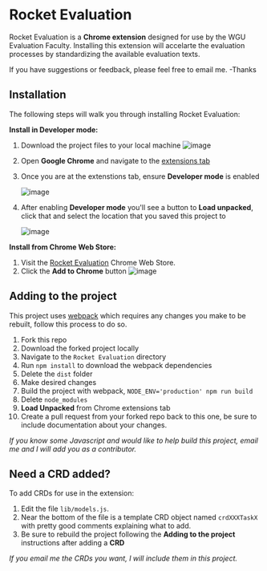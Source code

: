 # Rocket Evaluation

Rocket Evaluation is a **Chrome extension** designed for use by the WGU Evaluation Faculty. Installing this extension will accelarte the evaluation processes by standardizing the available evaluation texts.

If you have suggestions or feedback, please feel free to email me. -Thanks

## Installation

The following steps will walk you through installing Rocket Evaluation:

**Install in Developer mode:**

1. Download the project files to your local machine
   ![image](https://user-images.githubusercontent.com/38021615/80907547-fa5f7b80-8ccc-11ea-8217-50906248112c.png)
1. Open **Google Chrome** and navigate to the [extensions tab](chrome://extensions/)
1. Once you are at the extenstions tab, ensure **Developer mode** is enabled

   ![image](https://user-images.githubusercontent.com/38021615/80907626-693cd480-8ccd-11ea-87ee-4cec1c0b91b8.png)

1. After enabling **Developer mode** you'll see a button to **Load unpacked**, click that and select the location that you saved this project to

   ![image](https://user-images.githubusercontent.com/38021615/80907656-95585580-8ccd-11ea-9a62-1ab51a783d9c.png)

**Install from Chrome Web Store:**

1. Visit the [Rocket Evaluation](https://chrome.google.com/webstore/detail/rocket-evaluation/nebfnljbhmienkjgobfdehfkjhikchof?hl=en-US) Chrome Web Store.
1. Click the **Add to Chrome** button
   ![image](https://user-images.githubusercontent.com/38021615/80907689-d2bce300-8ccd-11ea-8878-7e13fbbd6e1d.png)

## Adding to the project

This project uses [webpack](https://webpack.js.org/) which requires any changes you make to be rebuilt, follow this process to do so.

1. Fork this repo
1. Download the forked project locally
1. Navigate to the `Rocket Evaluation` directory
1. Run `npm install` to download the webpack dependencies
1. Delete the `dist` folder
1. Make desired changes
1. Build the project with webpack, `NODE_ENV='production' npm run build`
1. Delete `node_modules`
1. **Load Unpacked** from Chrome extensions tab
1. Create a pull request from your forked repo back to this one, be sure to include documentation about your changes.

_If you know some Javascript and would like to help build this project, email me and I will add you as a contributor._

## Need a CRD added?

To add CRDs for use in the extension:

1. Edit the file `lib/models.js`.
1. Near the bottom of the file is a template CRD object named `crdXXXTaskX` with pretty good comments explaining what to add.
1. Be sure to rebuild the project following the **Adding to the project** instructions after adding a **CRD**

_If you email me the CRDs you want, I will include them in this project._
